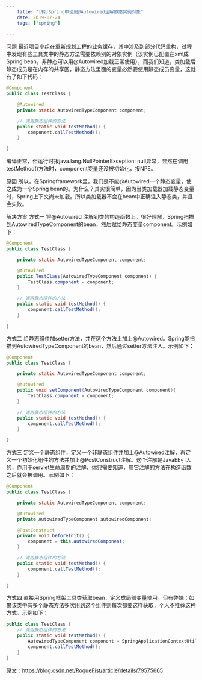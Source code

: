 ```yaml
---
    title: "[转]Spring中使用@Autowired注解静态实例对象"
    date: 2019-07-24
    tags: ["spring"]
    
---
```


问题
最近项目小组在重新规划工程的业务缓存，其中涉及到部分代码重构，过程中发现有些工具类中的静态方法需要依赖别的对象实例（该实例已配置在xml成Spring bean，非静态可以用@Autowired加载正常使用），而我们知道，类加载后静态成员是在内存的共享区，静态方法里面的变量必然要使用静态成员变量，这就有了如下代码：

```java
@Component
public class TestClass {

    @Autowired
    private static AutowiredTypeComponent component;

    // 调用静态组件的方法
    public static void testMethod() {
        component.callTestMethod();
    }

}
```
 

编译正常，但运行时报java.lang.NullPointerException: null异常，显然在调用testMethod()方法时，component变量还没被初始化，报NPE。

原因
所以，在Springframework里，我们是不能@Autowired一个静态变量，使之成为一个Spring bean的。为什么？其实很简单，因为当类加载器加载静态变量时，Spring上下文尚未加载。所以类加载器不会在bean中正确注入静态类，并且会失败。

解决方案
方式一
将@Autowired 注解到类的构造函数上。很好理解，Spring扫描到AutowiredTypeComponent的bean，然后赋给静态变量component。示例如下：

```java
@Component
public class TestClass {

    private static AutowiredTypeComponent component;

    @Autowired
    public TestClass(AutowiredTypeComponent component) {
        TestClass.component = component;
    }

    // 调用静态组件的方法
    public static void testMethod() {
        component.callTestMethod();
    }

}
```
 

方式二
给静态组件加setter方法，并在这个方法上加上@Autowired。Spring能扫描到AutowiredTypeComponent的bean，然后通过setter方法注入。示例如下：

```java
@Component
public class TestClass {

    private static AutowiredTypeComponent component;

    @Autowired
    public void setComponent(AutowiredTypeComponent component){
        TestClass.component = component;
    }

    // 调用静态组件的方法
    public static void testMethod() {
        component.callTestMethod();
    }

}
```
 

方式三
定义一个静态组件，定义一个非静态组件并加上@Autowired注解，再定义一个初始化组件的方法并加上@PostConstruct注解。这个注解是JavaEE引入的，作用于servlet生命周期的注解，你只需要知道，用它注解的方法在构造函数之后就会被调用。示例如下：

```java
@Component
public class TestClass {

    private static AutowiredTypeComponent component;

    @Autowired
    private AutowiredTypeComponent autowiredComponent;

    @PostConstruct
    private void beforeInit() {
        component = this.autowiredComponent;
    }

    // 调用静态组件的方法
    public static void testMethod() {
        component.callTestMethod();
    }

}
```
 

方式四
直接用Spring框架工具类获取bean，定义成局部变量使用。但有弊端：如果该类中有多个静态方法多次用到这个组件则每次都要这样获取，个人不推荐这种方式。示例如下：

```java
public class TestClass {
    // 调用静态组件的方法
    public static void testMethod() {
        AutowiredTypeComponent component = SpringApplicationContextUtil.getBean("component");
        component.callTestMethod();
    }
}
```
 


原文：https://blog.csdn.net/RogueFist/article/details/79575665 
